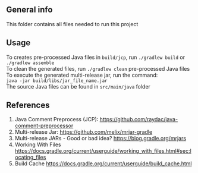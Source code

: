 ## General info
This folder contains all files needed to run this project

## Usage
To creates pre-processed Java files in `build/jcp`, run `./gradlew build` or `./gradlew assemble`<br />
To clean the generated files, run `./gradlew clean` pre-processed Java files<br />
To execute the generated multi-release jar, run the command:<br />
`java -jar build/libs/jar_file_name.jar`<br />
The source Java files can be found in `src/main/java` folder

## References
1.  Java Comment Preprocess (JCP): https://github.com/raydac/java-comment-preprocessor
2.  Multi-release Jar: https://github.com/melix/mrjar-gradle
3.  Multi-release JARs - Good or bad idea? https://blog.gradle.org/mrjars
4.  Working With Files https://docs.gradle.org/current/userguide/working_with_files.html#sec:locating_files
5.  Build Cache https://docs.gradle.org/current/userguide/build_cache.html
